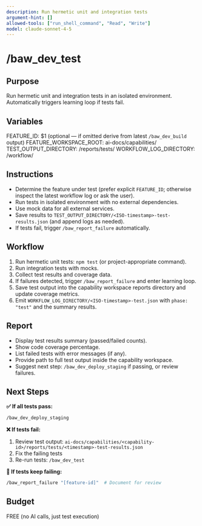 ```yaml
---
description: Run hermetic unit and integration tests
argument-hint: []
allowed-tools: ["run_shell_command", "Read", "Write"]
model: claude-sonnet-4-5
---
```


# /baw_dev_test

## Purpose
Run hermetic unit and integration tests in an isolated environment. Automatically triggers learning loop if tests fail.

## Variables
FEATURE_ID: $1 (optional — if omitted derive from latest `/baw_dev_build` output)
FEATURE_WORKSPACE_ROOT: ai-docs/capabilities/
TEST_OUTPUT_DIRECTORY: <feature-workspace>/reports/tests/
WORKFLOW_LOG_DIRECTORY: <feature-workspace>/workflow/

## Instructions
- Determine the feature under test (prefer explicit `FEATURE_ID`; otherwise inspect the latest workflow log or ask the user).
- Run tests in isolated environment with no external dependencies.
- Use mock data for all external services.
- Save results to `TEST_OUTPUT_DIRECTORY/<ISO-timestamp>-test-results.json` (and append logs as needed).
- If tests fail, trigger `/baw_report_failure` automatically.

## Workflow
1. Run hermetic unit tests: `npm test` (or project-appropriate command).
2. Run integration tests with mocks.
3. Collect test results and coverage data.
4. If failures detected, trigger `/baw_report_failure` and enter learning loop.
5. Save test output into the capability workspace reports directory and update coverage metrics.
6. Emit `WORKFLOW_LOG_DIRECTORY/<ISO-timestamp>-test.json` with `phase: "test"` and the summary results.

## Report
- Display test results summary (passed/failed counts).
- Show code coverage percentage.
- List failed tests with error messages (if any).
- Provide path to full test output inside the capability workspace.
- Suggest next step: `/baw_dev_deploy_staging` if passing, or review failures.

## Next Steps

**✅ If all tests pass:**
```bash
/baw_dev_deploy_staging
```

**❌ If tests fail:**
1. Review test output: `ai-docs/capabilities/<capability-id>/reports/tests/<timestamp>-test-results.json`
2. Fix the failing tests
3. Re-run tests: `/baw_dev_test`

**🔴 If tests keep failing:**
```bash
/baw_report_failure "[feature-id]"  # Document for review
```

## Budget
FREE (no AI calls, just test execution)
